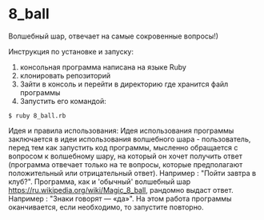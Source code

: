 # 8_ball
Волшебный шар, отвечает на самые сокровенные вопросы!)

Инструкция по установке и запуску:
1. консольная программа написана на языке Ruby
2. клонировать репозиторий
3. Зайти в консоль и перейти в директорию где хранится файл программы
4. Запустить его командой:
```
$ ruby 8_ball.rb
```

Идея и правила использования:
Идея использования программы заключается в идеи использования волшебного шара - пользователь,
перед тем как запустить код программы, мысленно обращается с вопросом к волшебному шару, на который он хочет получить ответ
(программа отвечает только на те вопросы, которые предполагают положительный или отрицательный ответ). 
Например :  "Пойти завтра в клуб?".   Программа, как и
'обычный' волшебный шар https://ru.wikipedia.org/wiki/Magic_8_ball, рандомно выдаст ответ. Например :  "Знаки говорят — «да»".
На этом работа программы оканчивается, если необходимо, то запустите повторно.
